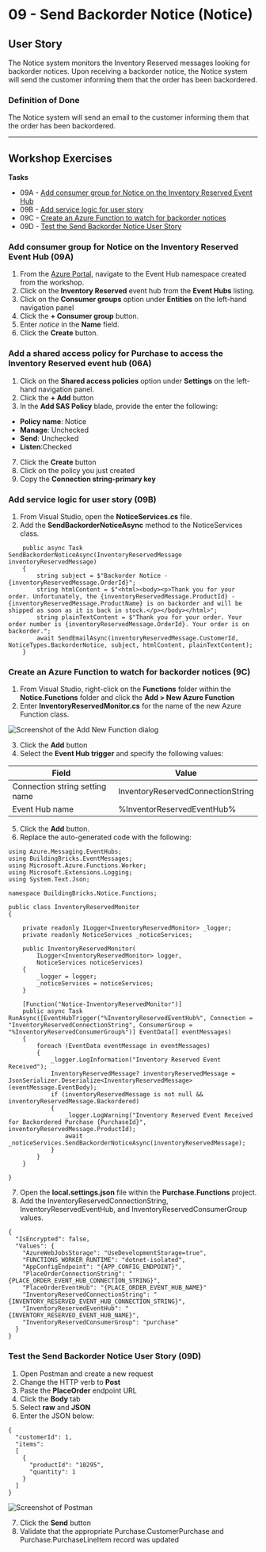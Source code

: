 # 09 - Send Backorder Notice (Notice)

## User Story
The Notice system monitors the Inventory Reserved messages looking for backorder notices. Upon receiving a backorder notice, the Notice system will send the customer informing them that the order has been backordered.

### Definition of Done
The Notice system will send an email to the customer informing them that the order has been backordered.

---

## Workshop Exercises

**Tasks**
- 09A - [Add consumer group for Notice on the Inventory Reserved Event Hub](#add-consumer-group-for-nootice-on-the-inventory-reserved-event-hub-09a)
- 09B - [Add service logic for user story](#add-service-logic-for-user-story-09b)
- 09C - [Create an Azure Function to watch for backorder notices](#create-an-azure-function-to-watch-for-backorder-notices-09c)
- 09D - [Test the Send Backorder Notice User Story](#test-the-send-backorder-notice-user-story-09d)

### Add consumer group for Notice on the Inventory Reserved Event Hub (09A)
1. From the [Azure Portal](https://azure.portal.com), navigate to the Event Hub namespace created from the workshop.
1. Click on the **Inventory Reserved** event hub from the **Event Hubs** listing.
1. Click on the **Consumer groups** option under **Entities** on the left-hand navigation panel
1. Click the **+ Consumer group** button.
1. Enter *notice* in the **Name** field.
1. Click the **Create** button.

### Add a shared access policy for Purchase to access the Inventory Reserved event hub (06A)
1. Click on the **Shared access policies** option under **Settings** on the left-hand navigation panel.
1. Click the **+ Add** button
1. In the **Add SAS Policy** blade, provide the enter the following:

- **Policy name**: Notice
- **Manage**: Unchecked
- **Send**: Unchecked
- **Listen**:Checked

7. Click the **Create** button
1. Click on the policy you just created
1. Copy the **Connection string-primary key**

### Add service logic for user story (09B)
1. From Visual Studio, open the **NoticeServices.cs** file.
1. Add the **SendBackorderNoticeAsync** method to the NoticeServices class.

~~~
	public async Task SendBackorderNoticeAsync(InventoryReservedMessage inventoryReservedMessage)
	{
		string subject = $"Backorder Notice - {inventoryReservedMessage.OrderId}";
		string htmlContent = $"<html><body><p>Thank you for your order. Unfortunately, the {inventoryReservedMessage.ProductId} - {inventoryReservedMessage.ProductName} is on backorder and will be shipped as soon as it is back in stock.</p></body></html>";
		string plainTextContent = $"Thank you for your order. Your order number is {inventoryReservedMessage.OrderId}. Your order is on backorder.";
		await SendEmailAsync(inventoryReservedMessage.CustomerId, NoticeTypes.BackorderNotice, subject, htmlContent, plainTextContent);
	}
~~~

### Create an Azure Function to watch for backorder notices (9C)
1. From Visual Studio, right-click on the **Functions** folder within the **Notice.Functions** folder and click the **Add > New Azure Function**
1. Enter **InventoryReservedMonitor.cs** for the name of the new Azure Function class.

![Screenshot of the Add New Function dialog](images/07-UpdatePurchaseStatusOnInventoryReserve/add-new-item.png)

3. Click the **Add** button
1. Select the **Event Hub trigger** and specify the following values:

| Field                          | Value                             |
|--------------------------------|-----------------------------------|
| Connection string setting name | InventoryReservedConnectionString |
| Event Hub name                 | %InventorReservedEventHub%        |

5. Click the **Add** button.
1. Replace the auto-generated code with the following:

~~~
using Azure.Messaging.EventHubs;
using BuildingBricks.EventMessages;
using Microsoft.Azure.Functions.Worker;
using Microsoft.Extensions.Logging;
using System.Text.Json;

namespace BuildingBricks.Notice.Functions;

public class InventoryReservedMonitor
{

	private readonly ILogger<InventoryReservedMonitor> _logger;
	private readonly NoticeServices _noticeServices;

	public InventoryReservedMonitor(
		ILogger<InventoryReservedMonitor> logger,
		NoticeServices noticeServices)
	{
		_logger = logger;
		_noticeServices = noticeServices;
	}

	[Function("Notice-InventoryReservedMonitor")]
	public async Task RunAsync([EventHubTrigger("%InventoryReservedEventHub%", Connection = "InventoryReservedConnectionString", ConsumerGroup = "%InventoryReservedConsumerGroup%")] EventData[] eventMessages)
	{
		foreach (EventData eventMessage in eventMessages)
		{
			_logger.LogInformation("Inventory Reserved Event Received");
			InventoryReservedMessage? inventoryReservedMessage = JsonSerializer.Deserialize<InventoryReservedMessage>(eventMessage.EventBody);
			if (inventoryReservedMessage is not null && inventoryReservedMessage.Backordered)
			{
				_logger.LogWarning("Inventory Reserved Event Received for Backordered Purchase {PurchaseId}", inventoryReservedMessage.ProductId);
				await _noticeServices.SendBackorderNoticeAsync(inventoryReservedMessage);
			}
		}
	}

}
~~~

7. Open the **local.settings.json** file within the **Purchase.Functions** project.
1. Add the InventoryReservedConnectionString, InventoryReservedEventHub, and InventoryReservedConsumerGroup values.

~~~
{
  "IsEncrypted": false,
  "Values": {
    "AzureWebJobsStorage": "UseDevelopmentStorage=true",
    "FUNCTIONS_WORKER_RUNTIME": "dotnet-isolated",
    "AppConfigEndpoint": "{APP_CONFIG_ENDPOINT}",
    "PlaceOrderConnectionString": "{PLACE_ORDER_EVENT_HUB_CONNECTION_STRING}",
    "PlaceOrderEventHub": "{PLACE_ORDER_EVENT_HUB_NAME}"
    "InventoryReservedConnectionString": "{INVENTORY_RESERVED_EVENT_HUB_CONNECTION_STRING}",
    "InventoryReservedEventHub": "{INVENTORY_RESERVED_EVENT_HUB_NAME}",
    "InventoryReservedConsumerGroup": "purchase"
  }
}
~~~

### Test the Send Backorder Notice User Story (09D)
1. Open Postman and create a new request
1. Change the HTTP verb to **Post**
1. Paste the **PlaceOrder** endpoint URL
1. Click the **Body** tab
1. Select **raw** and **JSON**
1. Enter the JSON below:

~~~
{
  "customerId": 1,
  "items":
  [
    {
      "productId": "10295",
      "quantity": 1
    }
  ]
}
~~~

![Screenshot of Postman](images/04-PlaceOrder/04H-PostmanSetup.png)

7. Click the **Send** button
8. Validate that the appropriate Purchase.CustomerPurchase and Purchase.PurchaseLineItem record was updated